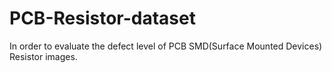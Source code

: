 # PCB-Resistor-dataset
In order to evaluate the defect level of PCB SMD(Surface Mounted Devices) Resistor images.
